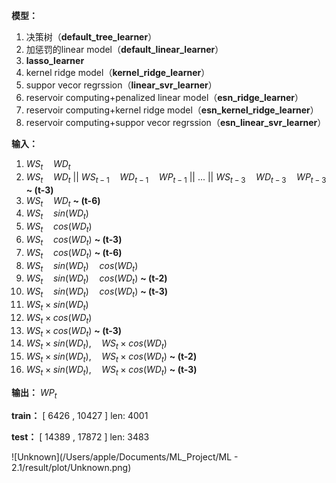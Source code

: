 **模型：**

1. 决策树（**default_tree_learner**）
2. 加惩罚的linear model（**default_linear_learner**）
3. **lasso_learner**
4. kernel ridge model（**kernel_ridge_learner**）
5. suppor vecor regrssion（**linear_svr_learner**）
6. reservoir computing+penalized linear model（**esn_ridge_learner**）
7. reservoir computing+kernel ridge model（**esn_kernel_ridge_learner**）
8. reservoir computing+suppor vecor regrssion（**esn_linear_svr_learner**）

**输入：**

1. $WS_{t} \quad WD_{t}$
2. $WS_{t} \quad WD_{t}$ || $WS_{t-1} \quad WD_{t-1} \quad WP_{t-1}$ || ... || $WS_{t-3} \quad WD_{t-3} \quad WP_{t-3}$  **~ (t-3)**
3. $WS_{t} \quad WD_{t}$   **~ (t-6)**
4. $WS_{t} \quad sin(WD_{t})$ 
5. $WS_{t} \quad cos(WD_{t})$
6. $WS_{t} \quad cos(WD_{t})$ **~ (t-3)**
7. $WS_{t} \quad cos(WD_{t})$ **~ (t-6)**
8. $WS_{t} \quad sin(WD_{t}) \quad cos(WD_{t})$ 
9. $WS_{t} \quad sin(WD_{t}) \quad cos(WD_{t})$  **~ (t-2)**
10. $WS_{t} \quad sin(WD_{t}) \quad cos(WD_{t})$  **~ (t-3)**
11. $WS_{t} \times sin(WD_{t})$
12. $WS_{t} \times cos(WD_{t})$
13. $WS_{t} \times cos(WD_{t})$ **~ (t-3)**
14. $WS_{t} \times sin(WD_{t}), \quad WS_{t} \times cos(WD_{t})$ 
15. $WS_{t} \times sin(WD_{t}), \quad WS_{t} \times cos(WD_{t})$  **~ (t-2)**
16. $WS_{t} \times sin(WD_{t}), \quad WS_{t} \times cos(WD_{t})$  **~ (t-3)**

**输出：** $WP_{t}$

**train：** [ 6426 , 10427 ] len: 4001

**test：** [ 14389 , 17872 ] len: 3483

![Unknown](/Users/apple/Documents/ML_Project/ML - 2.1/result/plot/Unknown.png)
